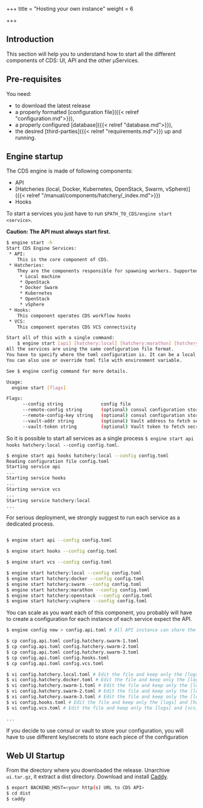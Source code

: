 +++
title = "Hosting your own instance"
weight = 6

+++


## Introduction

This section will help you to understand how to start all the different components of CDS: UI, API and the other µServices.

## Pre-requisites

You need:

- to download the latest release
- a properly formatted [configuration file]({{< relref "configuration.md">}}),
- a properly configured [database]({{< relref "database.md">}}),
- the desired [third-parties]({{< relref "requirements.md">}}) up and running.

## Engine startup

The CDS engine is made of following components:

- API
- [Hatcheries (local, Docker, Kubernetes, OpenStack, Swarm, vSphere)]({{< relref "/manual/components/hatchery/_index.md">}})
- Hooks

To start a services you just have to run `$PATH_TO_CDS/engine start <service>`.

**Caution: The API must always start first.**

```bash
$ engine start -h
Start CDS Engine Services:
 * API:
 	This is the core component of CDS.
 * Hatcheries:
	They are the components responsible for spawning workers. Supported platforms/orchestrators are:
	 * Local machine
	 * OpenStack
	 * Docker Swarm
     * Kubernetes
	 * OpenStack
	 * vSphere
 * Hooks:
 	This component operates CDS workflow hooks
 * VCS:
 	This component operates CDS VCS connectivity

Start all of this with a single command:
	$ engine start [api] [hatchery:local] [hatchery:marathon] [hatchery:openstack] [hatchery:swarm] [hatchery:vsphere] [hooks] [vcs]
All the services are using the same configuration file format.
You have to specify where the toml configuration is. It can be a local file, provided by consul or vault.
You can also use or override toml file with environment variable.

See $ engine config command for more details.

Usage:
  engine start [flags]

Flags:
      --config string              config file
      --remote-config string       (optional) consul configuration store
      --remote-config-key string   (optional) consul configuration store key (default "cds/config.api.toml")
      --vault-addr string          (optional) Vault address to fetch secrets from vault (example: https://vault.mydomain.net:8200)
      --vault-token string         (optional) Vault token to fetch secrets from vault

```

So it is possible to start all services as a single process `$ engine start api hooks hatchery:local --config config.toml`.

```bash
$ engine start api hooks hatchery:local --config config.toml
Reading configuration file config.toml
Starting service api
...
Starting service hooks
...
Starting service vcs
...
Starting service hatchery:local
...
```

For serious deployment, we strongly suggest to run each service as a dedicated process.

```bash

$ engine start api --config config.toml

$ engine start hooks --config config.toml

$ engine start vcs --config config.toml

$ engine start hatchery:local --config config.toml
$ engine start hatchery:docker --config config.toml
$ engine start hatchery:swarm --config config.toml
$ engine start hatchery:marathon --config config.toml
$ engine start hatchery:openstack --config config.toml
$ engine start hatchery:vsphere --config config.toml

```

You can scale as you want each of this component, you probably will have to create a configuration for each instance of each service expect the API.

```bash
$ engine config new > config.api.toml # All API instance can share the same configuration.

$ cp config.api.toml config.hatchery.swarm-1.toml
$ cp config.api.toml config.hatchery.swarm-2.toml
$ cp config.api.toml config.hatchery.swarm-3.toml
$ cp config.api.toml config.hooks.toml
$ cp config.api.toml config.vcs.toml

$ vi config.hatchery.local.toml # Edit the file and keep only the [logs] and [hatchery]/[hatchery.local] sections
$ vi config.hatchery.docker.toml # Edit the file and keep only the [logs] and [hatchery]/[hatchery.docker] sections
$ vi config.hatchery.swarm-1.toml # Edit the file and keep only the [logs] and [hatchery]/[hatchery.swarm] sections
$ vi config.hatchery.swarm-2.toml # Edit the file and keep only the [logs] and [hatchery]/[hatchery.swarm] sections
$ vi config.hatchery.swarm-3.toml # Edit the file and keep only the [logs] and [hatchery]/[hatchery.swarm] sections
$ vi config.hooks.toml # Edit the file and keep only the [logs] and [hooks] sections
$ vi config.vcs.toml # Edit the file and keep only the [logs] and [vcs] sections

...
```

If you decide to use consul or vault to store your configuration, you will have to use different key/secrets to store each piece of the configuration

## Web UI Startup

From the directory where you downloaded the release. Unarchive `ui.tar.gz`, it extract a dist directory.
Download and install [Caddy](https://caddyserver.com/download).

```bash
$ export BACKEND_HOST=<your http(s) URL to CDS API>
$ cd dist
$ caddy
```
